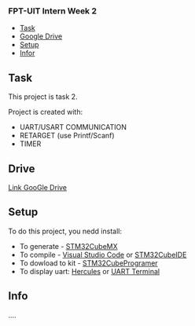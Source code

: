 ### FPT-UIT Intern Week 2
* [Task](#Task)
* [Google Drive](#Drive)
* [Setup](#Setup)
* [Infor](#Infor)

## Task
This project is task 2.

Project is created with:
* UART/USART COMMUNICATION
* RETARGET (use Printf/Scanf)
* TIMER

## Drive

[Link GooGle Drive](https://drive.google.com/drive/folders/12LFpmzgvrIbYr09Ntw4Y0OFR1GAm9YUN?usp=sharing)
	
## Setup
To do this project, you nedd install:

* To generate - [STM32CubeMX](https://www.st.com/en/development-tools/stm32cubemx.html)
* To compile - [Visual Studio Code](https://www.st.com/en/development-tools/stm32cubemx.html) or [STM32CubeIDE](https://www.st.com/en/development-tools/stm32cubeide.html)
* To dowload to kit - [STM32CubeProgramer](https://www.st.com/en/development-tools/stm32cubeprog.html)
* To display uart: [Hercules](https://www.hw-group.com/software/hercules-setup-utility) or [UART Terminal](https://sourceforge.net/projects/uartterminal) 

## Info

....
